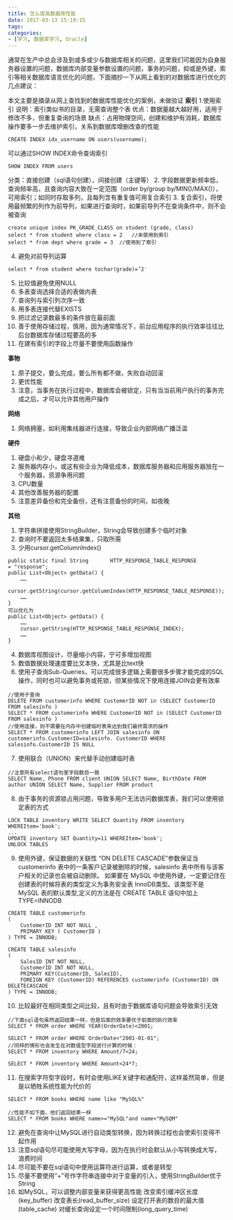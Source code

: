```yaml
---
title: 怎么提高数据库性能
date: 2017-03-13 15:19:15
tags:
categories:
- [学习, 数据库学习, Oracle]
---
```

通常在生产中总会涉及到或多或少与数据库相关的问题，这里我们可能因为自身服务器设置的问题，数据库内部变量参数设置的问题，事务的问题，抑或是外键，索引等相关数据库语言优化的问题，下面摘抄一下从网上看到的对数据库进行优化的几点建议：
<!--more-->
本文主要是摘录从网上查找到的数据库性能优化的案例，未做验证
**索引**
1.使用索引
说明：索引类似书的目录，无需查询整个表
优点：数据量越大越好用，适用于修改不多，但重复查询的场景
缺点：占用物理空间，创建和维护有消耗，数据库操作要多一步去维护索引，关系到数据库增删改查的性能
```
CREATE INDEX idx_username ON users(username);
```
可以通过SHOW INDEX命令查询索引
```
SHOW INDEX FROM users
```
分类：直接创建（sql语句创建），间接创建（主键等）
2. 字段数据更新频率低，查询频率高，且查询内容大致在一定范围（order by/group by/MIN()/MAX()），可用索引；如同时存取多列，且每列含有重复值可用复合索引
3. 复合索引，将使用最频繁的列作为前导列，如果进行查询时，如果前导列不在查询条件中，则不会被查询
```
create unique index PK_GRADE_CLASS on student (grade, class)
select * from student where class = 2	//未使用到索引
select * from dept where grade = 3	//使用到了索引
```
4. 避免对前导列运算
```
select * from student where tochar(grade)=’2′
```
5. 比较值避免使用NULL
6. 多表查询选择合适的表做内表
7. 查询列与索引列次序一致
8. 用多表连接代替EXISTS
9. 把过滤记录数最多的条件放在最前面
10. 善于使用存储过程，慎用，因为通常情况下，前台应用程序的执行效率往往比后台数据库存储过程要高的多
11. 在建有索引的字段上尽量不要使用函数操作

**事物**
1. 原子提交，要么完成，要么所有都不做，失败自动回滚
2. 更优性能
3. 注意，当事务在执行过程中，数据库会被锁定，只有当当前用户执行的事务完成之后，才可以允许其他用户操作

**网络**
1. 网络拥塞，如利用集线器进行连接，导致企业内部网络广播泛滥

**硬件**
1. 硬盘小和少，硬盘寻道难
2. 服务器内存小，或这有些企业为降低成本，数据库服务器和应用服务器放在一个服务器，资源争用问题
3. CPU数量
4. 其他改善服务器的配置
5. 注意差异备份和完全备份，还有注意备份的时间，如夜晚

**其他**
1. 字符串拼接使用StringBuilder，String会导致创建多个临时对象
2. 查询时不要返回太多结果集，只取所需
3. 少用cursor.getColumnIndex()
```
public static final String       HTTP_RESPONSE_TABLE_RESPONSE            = "response";
public List<Object> getData() {
	……
	cursor.getString(cursor.getColumnIndex(HTTP_RESPONSE_TABLE_RESPONSE));
	……
}
可以优化为
public List<Object> getData() {
	……
	cursor.getString(HTTP_RESPONSE_TABLE_RESPONSE_INDEX);
	……
}
```
4. 数据库视图设计，尽量缩小内容，宁可多增加视图
5. 数值数据处理速度要比文本快，尤其是比text快
6. 使用子查询Sub-Queries，可以完成很多逻辑上需要很多步骤才能完成的SQL操作，同时也可以避免事务或死锁，但某些情况下使用连接JOIN会更有效率
```
//使用子查询
DELETE FROM customerinfo WHERE CustomerID NOT in (SELECT CustomerID FROM salesinfo )
SELECT * FROM customerinfo WHERE CustomerID NOT in (SELECT CustomerID FROM salesinfo )
//使用连接，则不需要在内存中创建临时表来达到我们最终需求的操作
SELECT * FROM customerinfo LEFT JOIN salesinfo ON customerinfo.CustomerID=salesinfo. CustomerID WHERE salesinfo.CustomerID IS NULL
```
7. 使用联合（UNION）来代替手动创建临时表
```
//注意所有select语句里字段数目一致
SELECT Name, Phone FROM client UNION SELECT Name, BirthDate FROM author UNION SELECT Name, Supplier FROM product
```
8. 由于事务的资源锁占用问题，导致多用户无法访问数据库表，我们可以使用锁定表的方式
```
LOCK TABLE inventory WRITE SELECT Quantity FROM inventory WHEREItem='book';
...
UPDATE inventory SET Quantity=11 WHEREItem='book';
UNLOCK TABLES
```
9. 使用外键，保证数据的关联性
“ON DELETE CASCADE”参数保证当 customerinfo 表中的一条客户记录被删除的时候，salesinfo 表中所有与该客户相关的记录也会被自动删除。
如果要在 MySQL 中使用外键，一定要记住在创建表的时候将表的类型定义为事务安全表 InnoDB类型。该类型不是 MySQL 表的默认类型,定义的方法是在 CREATE TABLE 语句中加上 TYPE=INNODB
```
CREATE TABLE customerinfo
(
	CustomerID INT NOT NULL ,
	PRIMARY KEY ( CustomerID )
) TYPE = INNODB;

CREATE TABLE salesinfo
(
	SalesID INT NOT NULL,
	CustomerID INT NOT NULL,
	PRIMARY KEY(CustomerID, SalesID),
	FOREIGN KEY (CustomerID) REFERENCES customerinfo (CustomerID) ON DELETECASCADE
) TYPE = INNODB;
```
10. 比较最好在相同类型之间比较，且有时由于数据库语句问题会导致索引无效
```
//下面sql语句虽然返回结果一样，但是后面的效率要优于前面的执行效率
SELECT * FROM order WHERE YEAR(OrderDate)<2001;

SELECT * FROM order WHERE OrderDate<"2001-01-01";
//同样的情形也会发生在对数值型字段进行计算的时候：
SELECT * FROM inventory WHERE Amount/7<24;

SELECT * FROM inventory WHERE Amount<24*7;
```
11. 在搜索字符型字段时，有时会使用LIKE关键字和通配符，这样虽然简单，但是是以牺牲系统性能为代价的
```
SELECT * FROM books WHERE name like "MySQL%"

//性能不如下面，他们返回结果一样
SELECT * FROM books WHERE name>="MySQL"and name<"MySQM"

```
12. 避免在查询中让MySQL进行自动类型转换，因为转换过程也会使索引变得不起作用
13. 注意sql语句尽可能使用大写字母，因为在执行时会默认从小写转换成大写，浪费时间
14. 尽可能不要在sql语句中使用运算符进行运算，或者是转型
15. 尽量不要使用“+”号作字符串连接中对于变量的引入，使用StringBuilder优于String
16. 如MySQL，可以调整内部变量来获得更高性能
	改变索引缓冲区长度(key_buffer)
	改变表长(read_buffer_size)
	设定打开表的数目的最大值(table_cache)
	对缓长查询设定一个时间限制(long_query_time)
